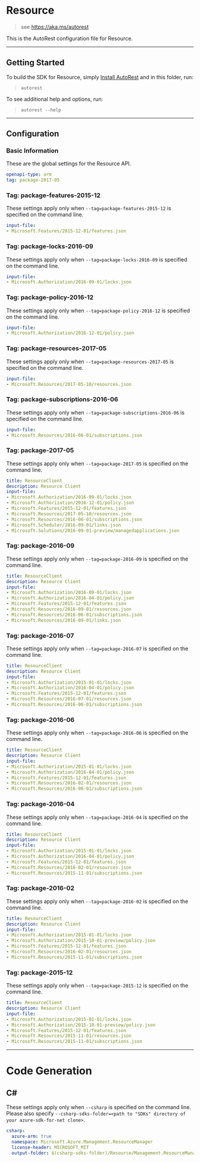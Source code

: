 # Resource
    
> see https://aka.ms/autorest

This is the AutoRest configuration file for Resource.



---
## Getting Started 
To build the SDK for Resource, simply [Install AutoRest](https://aka.ms/autorest/install) and in this folder, run:

> `autorest`

To see additional help and options, run:

> `autorest --help`
---

## Configuration



### Basic Information 
These are the global settings for the Resource API.

``` yaml
openapi-type: arm
tag: package-2017-05
```

### Tag: package-features-2015-12
These settings apply only when `--tag=package-features-2015-12` is specified on the command line.

``` yaml $(tag) == 'package-features-2015-12'
input-file:
- Microsoft.Features/2015-12-01/features.json
```

### Tag: package-locks-2016-09
These settings apply only when `--tag=package-locks-2016-09` is specified on the command line.

``` yaml $(tag) == 'package-locks-2016-09'
input-file:
- Microsoft.Authorization/2016-09-01/locks.json
```

### Tag: package-policy-2016-12
These settings apply only when `--tag=package-policy-2016-12` is specified on the command line.

``` yaml $(tag) == 'package-policy-2016-12'
input-file:
- Microsoft.Authorization/2016-12-01/policy.json
```

### Tag: package-resources-2017-05
These settings apply only when `--tag=package-resources-2017-05` is specified on the command line.

``` yaml $(tag) == 'package-resources-2017-05'
input-file:
- Microsoft.Resources/2017-05-10/resources.json
```

### Tag: package-subscriptions-2016-06
These settings apply only when `--tag=package-subscriptions-2016-06` is specified on the command line.

``` yaml $(tag) == 'package-subscriptions-2016-06'
input-file:
- Microsoft.Resources/2016-06-01/subscriptions.json
```

### Tag: package-2017-05

These settings apply only when `--tag=package-2017-05` is specified on the command line.

``` yaml $(tag) == 'package-2017-05'
title: ResourceClient
description: Resource Client
input-file:
- Microsoft.Authorization/2016-09-01/locks.json
- Microsoft.Authorization/2016-12-01/policy.json
- Microsoft.Features/2015-12-01/features.json
- Microsoft.Resources/2017-05-10/resources.json
- Microsoft.Resources/2016-06-01/subscriptions.json
- Microsoft.Scheduler/2016-09-01/links.json
- Microsoft.Solutions/2016-09-01-preview/managedapplications.json
```
 
### Tag: package-2016-09

These settings apply only when `--tag=package-2016-09` is specified on the command line.

``` yaml $(tag) == 'package-2016-09'
title: ResourceClient
description: Resource Client
input-file:
- Microsoft.Authorization/2016-09-01/locks.json
- Microsoft.Authorization/2016-04-01/policy.json
- Microsoft.Features/2015-12-01/features.json
- Microsoft.Resources/2016-09-01/resources.json
- Microsoft.Resources/2016-06-01/subscriptions.json
- Microsoft.Resources/2016-09-01/links.json
```
 
### Tag: package-2016-07

These settings apply only when `--tag=package-2016-07` is specified on the command line.

``` yaml $(tag) == 'package-2016-07'
title: ResourceClient
description: Resource Client
input-file:
- Microsoft.Authorization/2015-01-01/locks.json
- Microsoft.Authorization/2016-04-01/policy.json
- Microsoft.Features/2015-12-01/features.json
- Microsoft.Resources/2016-07-01/resources.json
- Microsoft.Resources/2016-06-01/subscriptions.json
```
 
### Tag: package-2016-06

These settings apply only when `--tag=package-2016-06` is specified on the command line.

``` yaml $(tag) == 'package-2016-06'
title: ResourceClient
description: Resource Client
input-file:
- Microsoft.Authorization/2015-01-01/locks.json
- Microsoft.Authorization/2016-04-01/policy.json
- Microsoft.Features/2015-12-01/features.json
- Microsoft.Resources/2016-02-01/resources.json
- Microsoft.Resources/2016-06-01/subscriptions.json
```
 
### Tag: package-2016-04

These settings apply only when `--tag=package-2016-04` is specified on the command line.

``` yaml $(tag) == 'package-2016-04'
title: ResourceClient
description: Resource Client
input-file:
- Microsoft.Authorization/2015-01-01/locks.json
- Microsoft.Authorization/2016-04-01/policy.json
- Microsoft.Features/2015-12-01/features.json
- Microsoft.Resources/2016-02-01/resources.json
- Microsoft.Resources/2015-11-01/subscriptions.json
```
 
### Tag: package-2016-02

These settings apply only when `--tag=package-2016-02` is specified on the command line.

``` yaml $(tag) == 'package-2016-02'
title: ResourceClient
description: Resource Client
input-file:
- Microsoft.Authorization/2015-01-01/locks.json
- Microsoft.Authorization/2015-10-01-preview/policy.json
- Microsoft.Features/2015-12-01/features.json
- Microsoft.Resources/2016-02-01/resources.json
- Microsoft.Resources/2015-11-01/subscriptions.json
```
 
### Tag: package-2015-12

These settings apply only when `--tag=package-2015-12` is specified on the command line.

``` yaml $(tag) == 'package-2015-12'
title: ResourceClient
description: Resource Client
input-file:
- Microsoft.Authorization/2015-01-01/locks.json
- Microsoft.Authorization/2015-10-01-preview/policy.json
- Microsoft.Features/2015-12-01/features.json
- Microsoft.Resources/2015-11-01/resources.json
- Microsoft.Resources/2015-11-01/subscriptions.json
```


---
# Code Generation


## C#

These settings apply only when `--csharp` is specified on the command line.
Please also specify `--csharp-sdks-folder=<path to "SDKs" directory of your azure-sdk-for-net clone>`.

```yaml $(csharp)
csharp:
  azure-arm: true
  namespace: Microsoft.Azure.Management.ResourceManager
  license-header: MICROSOFT_MIT
  output-folder: $(csharp-sdks-folder)/Resource/Management.ResourceManager/Generated
```